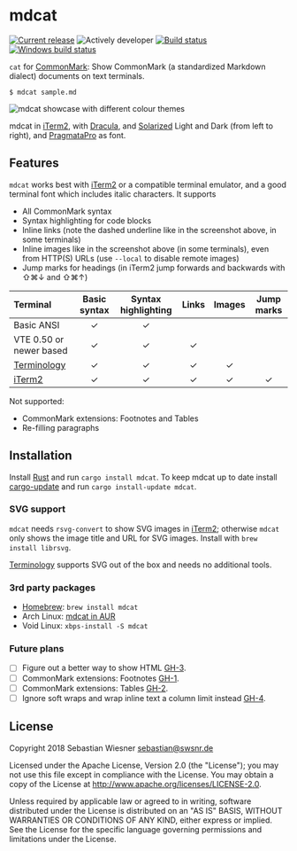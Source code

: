 # mdcat

[![Current release]( https://img.shields.io/crates/v/mdcat.svg)][crates]
![Actively developer](https://img.shields.io/badge/maintenance-actively--developed-brightgreen.svg)
[![Build status](https://img.shields.io/travis/lunaryorn/mdcat/master.svg)][travis]
[![Windows build status](https://img.shields.io/appveyor/ci/lunaryorn/mdcat/master.svg)][appveyor]

`cat` for [CommonMark][]: Show CommonMark (a standardized Markdown dialect)
documents on text terminals.

```
$ mdcat sample.md
```

![mdcat showcase with different colour themes][sxs]

mdcat in [iTerm2][], with [Dracula][], and [Solarized][] Light and Dark (from
left to right), and [PragmataPro][pp] as font.

[crates-badge]: https://img.shields.io/crates/v/mdcat.svg
[crates]: https://crates.io/crates/mdcat
[travis]: https://travis-ci.org/lunaryorn/mdcat
[appveyor]: https://ci.appveyor.com/project/lunaryorn/mdcat
[CommonMark]: http://commonmark.org
[Solarized]: http://ethanschoonover.com/solarized
[dracula]: https://draculatheme.com/iterm/
[iterm2]: https://www.iterm2.com
[pp]: https://www.fsd.it/shop/fonts/pragmatapro/
[sxs]: https://raw.githubusercontent.com/lunaryorn/mdcat/master/screenshots/side-by-side.png

## Features

`mdcat` works best with [iTerm2][] or a compatible terminal emulator, and a
good terminal font which includes italic characters.  It supports

* All CommonMark syntax
* Syntax highlighting for code blocks
* Inline links (note the dashed underline like in the screenshot above, in some
  terminals)
* Inline images like in the screenshot above (in some terminals), even from
  HTTP(S) URLs (use `--local` to disable remote images)
* Jump marks for headings (in iTerm2 jump forwards and backwards with
  <key>⇧⌘↓</key> and <key>⇧⌘↑</key>)

| Terminal                |  Basic syntax | Syntax highlighting | Links | Images | Jump marks |
| :---------------------- | :-----------: | :-----------------: | :---: | :----: | :--------: |
| Basic ANSI              | ✓             | ✓                   |       |        |            |
| VTE 0.50 or newer based | ✓             | ✓                   | ✓     |        |            |
| [Terminology][]         | ✓             | ✓                   | ✓     | ✓      |            |
| [iTerm2][]              | ✓             | ✓                   | ✓     | ✓      | ✓          |

Not supported:

* CommonMark extensions: Footnotes and Tables
* Re-filling paragraphs

[Terminology]: http://terminolo.gy

## Installation

Install [Rust][rustup] and run `cargo install mdcat`.  To keep mdcat up to date
install [cargo-update][] and run `cargo install-update mdcat`.

### SVG support

`mdcat` needs `rsvg-convert` to show SVG images in [iTerm2][]; otherwise `mdcat`
only shows the image title and URL for SVG images.  Install with `brew install
librsvg`.

[Terminology][] supports SVG out of the box and needs no additional tools.

### 3rd party packages

* [Homebrew][]: `brew install mdcat`
* Arch Linux: [mdcat in AUR][aur]
* Void Linux: `xbps-install -S mdcat`

[rustup]: https://www.rustup.rs
[cargo-update]: https://github.com/nabijaczleweli/cargo-update
[Homebrew]: https://brew.sh
[aur]: https://aur.archlinux.org/packages/mdcat/

### Future plans

- [ ] Figure out a better way to show HTML [GH-3](https://github.com/lunaryorn/mdcat/issues/3).
- [ ] CommonMark extensions: Footnotes [GH-1](https://github.com/lunaryorn/mdcat/issues/1).
- [ ] CommonMark extensions: Tables [GH-2](https://github.com/lunaryorn/mdcat/issues/2).
- [ ] Ignore soft wraps and wrap inline text a column limit instead [GH-4](https://github.com/lunaryorn/mdcat/issues/4).

## License

Copyright 2018 Sebastian Wiesner <sebastian@swsnr.de>

Licensed under the Apache License, Version 2.0 (the "License"); you may not use
this file except in compliance with the License. You may obtain a copy of the
License at <http://www.apache.org/licenses/LICENSE-2.0>.

Unless required by applicable law or agreed to in writing, software distributed
under the License is distributed on an "AS IS" BASIS, WITHOUT WARRANTIES OR
CONDITIONS OF ANY KIND, either express or implied. See the License for the
specific language governing permissions and limitations under the License.
